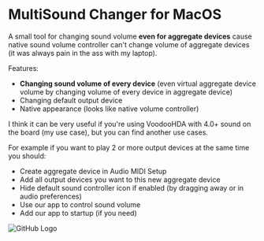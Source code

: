  # MultiSound Changer for MacOS
 
 A small tool for changing sound volume **even for aggregate devices** cause native sound volume controller can't change volume of aggregate devices (it was always pain in the ass with my laptop).

Features:
* **Changing sound volume of every device** (even virtual aggregate device volume by changing volume of every device in aggregate device)
* Changing default output device
* Native appearance (looks like native volume controller)

I think it can be very useful if you're using VoodooHDA with 4.0+ sound on the board (my use case), but you can find another use cases.

For example if you want to play 2 or more output devices at the same time you should:
* Create aggregate device in Audio MIDI Setup
* Add all output devices you want to this new aggregate device
* Hide default sound controller icon if enabled (by dragging away or in audio preferences)
* Use our app to control sound volume
* Add our app to startup (if you need)

![GitHub Logo](https://pp.userapi.com/c636819/v636819907/55c8e/QeAz-PwXh24.jpg)
